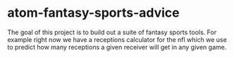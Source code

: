 # atom-fantasy-sports-advice
The goal of this project is to build out a suite of fantasy sports tools. For example right now we have a receptions calculator for the nfl which we use to predict how many receptions a given receiver will get in any given game. 
